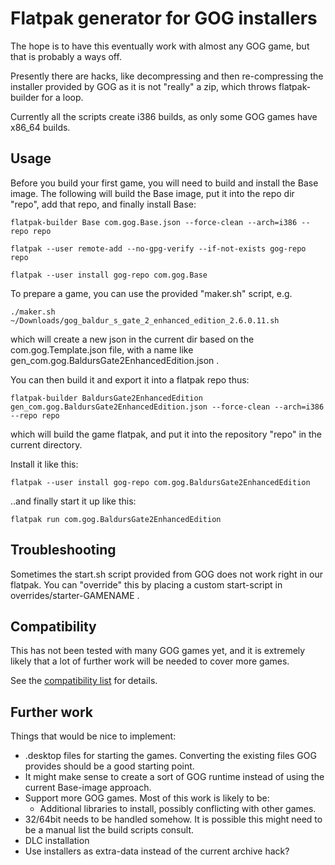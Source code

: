 # Flatpak generator for GOG installers
The hope is to have this eventually work with almost any GOG game, but that is probably a ways off.

Presently there are hacks, like decompressing and then re-compressing the installer provided by GOG as it is not "really" a zip, which throws flatpak-builder for a loop.

Currently all the scripts create i386 builds, as only some GOG games have x86_64 builds.

## Usage
Before you build your first game, you will need to build and install the Base image.
The following will build the Base image, put it into the repo dir "repo", add that repo, and finally install Base:

`flatpak-builder Base com.gog.Base.json --force-clean --arch=i386 --repo repo`

`flatpak --user remote-add --no-gpg-verify --if-not-exists gog-repo repo`

`flatpak --user install gog-repo com.gog.Base`


To prepare a game, you can use the provided "maker.sh" script, e.g.

`./maker.sh ~/Downloads/gog_baldur_s_gate_2_enhanced_edition_2.6.0.11.sh`

which will create a new json in the current dir based on the com.gog.Template.json file, with a name like gen_com.gog.BaldursGate2EnhancedEdition.json .

You can then build it and export it into a flatpak repo thus:

`flatpak-builder BaldursGate2EnhancedEdition gen_com.gog.BaldursGate2EnhancedEdition.json --force-clean --arch=i386 --repo repo`

which will build the game flatpak, and put it into the repository "repo" in the current directory.

Install it like this:

`flatpak --user install gog-repo com.gog.BaldursGate2EnhancedEdition`

..and finally start it up like this:

`flatpak run com.gog.BaldursGate2EnhancedEdition`

## Troubleshooting
Sometimes the start.sh script provided from GOG does not work right in our flatpak.
You can "override" this by placing a custom start-script in overrides/starter-GAMENAME .

## Compatibility
This has not been tested with many GOG games yet, and it is extremely likely that a lot of further work will be needed to cover more games.

See the [compatibility list](https://github.com/kujeger/flatpak-gog/wiki/Compatibility) for details.

## Further work
Things that would be nice to implement:

* .desktop files for starting the games. Converting the existing files GOG provides should be a good starting point.
* It might make sense to create a sort of GOG runtime instead of using the current Base-image approach.
* Support more GOG games. Most of this work is likely to be:
  * Additional libraries to install, possibly conflicting with other games.
* 32/64bit needs to be handled somehow. It is possible this might need to be a manual list the build scripts consult.
* DLC installation
* Use installers as extra-data instead of the current archive hack?
